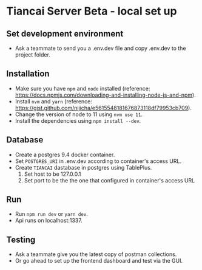 # Tiancai Server Beta - local set up

## Set development environment 

- Ask a teammate to send you a .env.dev file and copy .env.dev to the project folder.

## Installation

- Make sure you have `npm` and `node` installed (reference: https://docs.npmjs.com/downloading-and-installing-node-js-and-npm).
- Install `nvm` and `yarn` (reference: https://gist.github.com/nijicha/e5615548181676873118df79953cb709).
- Change the version of node to 11 using `nvm use 11`.
- Install the dependencies using `npm install --dev`.

## Database 

- Create a postgres 9.4 docker container.
- Set `POSTGRES_URI` in .env.dev according to container's access URL.
- Create `TIANCAI` dastabase in postgres using TablePlus.
  1. Set host to be 127.0.0.1 
  2. Set port to be the the one that configured in container's access URL

## Run 

- Run `npm run dev` or `yarn dev`.
- Api runs on localhost:1337.

## Testing

- Ask a teammate give you the latest copy of postman collections.
- Or go ahead to set up the frontend dashboard and test via the GUI.

